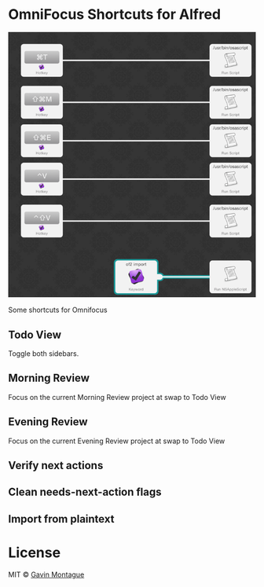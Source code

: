 # OmniFocus Shortcuts for Alfred

![Screenshot of "OmniFocus for Alfred"](screenshot.png)

Some shortcuts for Omnifocus

## Todo View 
Toggle both sidebars.

## Morning Review
Focus on the current Morning Review project at swap to Todo View

## Evening Review
Focus on the current Evening Review project at swap to Todo View

## Verify next actions

## Clean needs-next-action flags

## Import from plaintext

# License

MIT © [Gavin Montague](http://leftbrained.co.uk)
